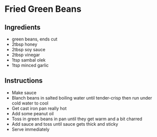 # Fried Green Beans

## Ingredients

* green beans, ends cut
* 2tbsp honey
* 2tbsp soy sauce
* 2tbsp vinegar
* 1tsp sambal olek
* 1tsp minced garlic

## Instructions

* Make sauce
* Blanch beans in salted boiling water until tender-crisp then run under cold water to cool
* Get cast iron pan really hot
* Add some peanut oil
* Toss in green beans in pan until they get warm and a bit charred
* Add sauce and toss until sauce gets thick and sticky
* Serve immediately
